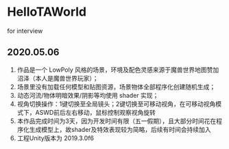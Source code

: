 # HelloTAWorld
for interview
## 2020.05.06
1. 作品是一个 LowPoly 风格的场景，环境及配色灵感来源于魔兽世界地图赞加沼泽（本人是魔兽世界玩家）；
2. 场景里没有加载任何模型和贴图资源，场景物体全部程序化创建随机生成；
3. 动态河流/物体明暗效果/阴影等均使用 shader 实现；
4. 视角切换操作：1键切换至全局镜头；2键切换至可移动视角，在可移动视角模式下，ASWD前后左右移动，鼠标控制观察视角旋转
5. 本作品完成时间为3天，因为开发时间有限（五一假期），且大部分时间花在程序化生成模型上，故shader及特效表现较为简略，后续有时间会持续加入
6. 工程Unity版本为 2019.3.0f6
